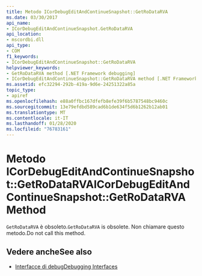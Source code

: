 ```yaml
---
title: Metodo ICorDebugEditAndContinueSnapshot::GetRoDataRVA
ms.date: 03/30/2017
api_name:
- ICorDebugEditAndContinueSnapshot.GetRoDataRVA
api_location:
- mscordbi.dll
api_type:
- COM
f1_keywords:
- ICorDebugEditAndContinueSnapshot::GetRoDataRVA
helpviewer_keywords:
- GetRoDataRVA method [.NET Framework debugging]
- ICorDebugEditAndContinueSnapshot::GetRoDataRVA method [.NET Framework debugging]
ms.assetid: efc32294-292b-419a-9d6e-24251322a85a
topic_type:
- apiref
ms.openlocfilehash: e88a0ffbc167dfefb8efe39f6b5787548bc9460c
ms.sourcegitcommit: 13e79efdbd589cad6b1de634f5d6b1262b12ab01
ms.translationtype: MT
ms.contentlocale: it-IT
ms.lasthandoff: 01/28/2020
ms.locfileid: "76783161"
---
```

# <a name="icordebugeditandcontinuesnapshotgetrodatarva-method"></a><span data-ttu-id="1b459-102">Metodo ICorDebugEditAndContinueSnapshot::GetRoDataRVA</span><span class="sxs-lookup"><span data-stu-id="1b459-102">ICorDebugEditAndContinueSnapshot::GetRoDataRVA Method</span></span>
<span data-ttu-id="1b459-103">`GetRoDataRVA` è obsoleto.</span><span class="sxs-lookup"><span data-stu-id="1b459-103">`GetRoDataRVA` is obsolete.</span></span> <span data-ttu-id="1b459-104">Non chiamare questo metodo.</span><span class="sxs-lookup"><span data-stu-id="1b459-104">Do not call this method.</span></span>  
  
## <a name="see-also"></a><span data-ttu-id="1b459-105">Vedere anche</span><span class="sxs-lookup"><span data-stu-id="1b459-105">See also</span></span>

- [<span data-ttu-id="1b459-106">Interfacce di debug</span><span class="sxs-lookup"><span data-stu-id="1b459-106">Debugging Interfaces</span></span>](debugging-interfaces.md)
